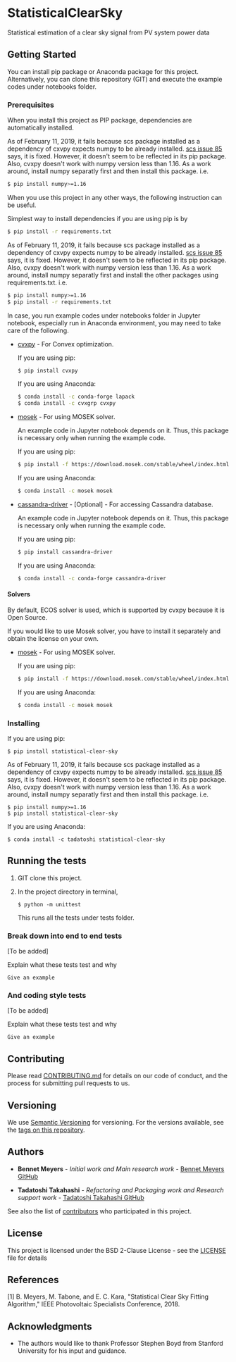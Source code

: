 # StatisticalClearSky
Statistical estimation of a clear sky signal from PV system power data

## Getting Started

You can install pip package or Anaconda package for this project.
Alternatively, you can clone this repository (GIT) and execute the example codes under notebooks folder.

### Prerequisites

When you install this project as PIP package, dependencies are automatically installed.

As of February 11, 2019, it fails because scs package installed as a dependency of cxvpy expects numpy to be already installed.
[scs issue 85](https://github.com/cvxgrp/scs/issues/85) says, it is fixed.
However, it doesn't seem to be reflected in its pip package.
Also, cvxpy doesn't work with numpy version less than 1.16.
As a work around, install numpy separatly first and then install this package.
i.e.
```sh
$ pip install numpy>=1.16
```

When you use this project in any other ways, the following instruction can be useful.

Simplest way to install dependencies if you are using pip is by

```sh
$ pip install -r requirements.txt
```

As of February 11, 2019, it fails because scs package installed as a dependency of cxvpy expects numpy to be already installed.
[scs issue 85](https://github.com/cvxgrp/scs/issues/85) says, it is fixed.
However, it doesn't seem to be reflected in its pip package.
Also, cvxpy doesn't work with numpy version less than 1.16.
As a work around, install numpy separatly first and install the other packages using requirements.txt. i.e.
```sh
$ pip install numpy>=1.16
$ pip install -r requirements.txt
```

In case, you run example codes under notebooks folder in Jupyter notebook, especially run in Anaconda environment, you may need to take care of the following.   

* [cvxpy](https://www.cvxpy.org/) - For Convex optimization.

    If you are using pip:
    ```sh
    $ pip install cvxpy
    ```

    If you are using Anaconda:
    ```sh
    $ conda install -c conda-forge lapack
    $ conda install -c cvxgrp cvxpy
    ```

* [mosek](https://www.mosek.com/resources/getting-started/) - For using MOSEK solver.

    An example code in Jupyter notebook depends on it.
    Thus, this package is necessary only when running the example code.

    If you are using pip:
    ```sh
    $ pip install -f https://download.mosek.com/stable/wheel/index.html Mosek
    ```

    If you are using Anaconda:
    ```sh
    $ conda install -c mosek mosek
    ```

* [cassandra-driver](http://datastax.github.io/python-driver/index.html) - [Optional] - For accessing Cassandra database.

    An example code in Jupyter notebook depends on it.
    Thus, this package is necessary only when running the example code.

    If you are using pip:
    ```sh
    $ pip install cassandra-driver
    ```

    If you are using Anaconda:
    ```sh
    $ conda install -c conda-forge cassandra-driver
    ```

#### Solvers

By default, ECOS solver is used, which is supported by cvxpy because it is Open Source.

If you would like to use Mosek solver, you have to install it separately and obtain the license on your own.

* [mosek](https://www.mosek.com/resources/getting-started/) - For using MOSEK solver.

    If you are using pip:
    ```sh
    $ pip install -f https://download.mosek.com/stable/wheel/index.html Mosek
    ```

    If you are using Anaconda:
    ```sh
    $ conda install -c mosek mosek
    ```

### Installing

If you are using pip:

```
$ pip install statistical-clear-sky
```

As of February 11, 2019, it fails because scs package installed as a dependency of cxvpy expects numpy to be already installed.
[scs issue 85](https://github.com/cvxgrp/scs/issues/85) says, it is fixed.
However, it doesn't seem to be reflected in its pip package.
Also, cvxpy doesn't work with numpy version less than 1.16.
As a work around, install numpy separatly first and then install this package.
i.e.
```
$ pip install numpy>=1.16
$ pip install statistical-clear-sky
```

If you are using Anaconda:

```
$ conda install -c tadatoshi statistical-clear-sky
```

## Running the tests

1. GIT clone this project.

2. In the project directory in terminal,

    ```
    $ python -m unittest
    ```

    This runs all the tests under tests folder.

### Break down into end to end tests

[To be added]

Explain what these tests test and why

```
Give an example
```

### And coding style tests

[To be added]

Explain what these tests test and why

```
Give an example
```

## Contributing

Please read [CONTRIBUTING.md](https://github.com/bmeyers/StatisticalClearSky/contributing) for details on our code of conduct, and the process for submitting pull requests to us.

## Versioning

We use [Semantic Versioning](http://semver.org/) for versioning. For the versions available, see the [tags on this repository](https://github.com/bmeyers/StatisticalClearSky/tags).

## Authors

* **Bennet Meyers** - *Initial work and Main research work* - [Bennet Meyers GitHub](https://github.com/bmeyers)

* **Tadatoshi Takahashi** - *Refactoring and Packaging work and Research support work* - [Tadatoshi Takahashi GitHub](https://github.com/tadatoshi)

See also the list of [contributors](https://github.com/bmeyers/StatisticalClearSky/contributors) who participated in this project.

## License

This project is licensed under the BSD 2-Clause License - see the [LICENSE](LICENSE) file for details

## References

[1] B. Meyers, M. Tabone, and E. C. Kara, "Statistical Clear Sky Fitting Algorithm," IEEE Photovoltaic Specialists Conference, 2018.

## Acknowledgments

* The authors would like to thank Professor Stephen Boyd from Stanford University for his input and guidance.

